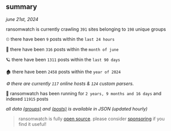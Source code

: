 
## summary
_june 21st, 2024_

ransomwatch is currently crawling `391` sites belonging to `198` unique groups

⏲ there have been `9` posts within the `last 24 hours`

🦈 there have been `316` posts within the `month of june`

🪐 there have been `1311` posts within the `last 90 days`

🏚 there have been `2458` posts within the `year of 2024`

_⚙️ there are currently `117` online hosts & `124` custom parsers._

🦕 ransomwatch has been running for `2 years, 9 months and 16 days` and indexed `11915` posts

_all data  [(groups)](http://ransomwhat.telemetry.ltd/groups) and [(posts)](http://ransomwhat.telemetry.ltd/posts) is available in JSON (updated hourly)_

> ransomwatch is fully [open source](https://github.com/joshhighet/ransomwatch#ransomwatch--). please consider [sponsoring](https://github.com/sponsors/joshhighet) if you find it useful!
